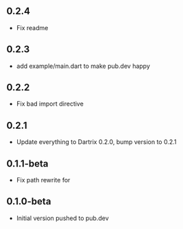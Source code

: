 ## 0.2.4

- Fix readme

## 0.2.3

- add example/main.dart to make pub.dev happy

## 0.2.2

- Fix bad import directive

## 0.2.1

- Update everything to Dartrix 0.2.0, bump version to 0.2.1

## 0.1.1-beta

- Fix path rewrite for 

## 0.1.0-beta

- Initial version pushed to pub.dev
